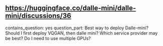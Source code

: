 ## https://huggingface.co/dalle-mini/dalle-mini/discussions/36

contains_question: yes
question_part: Best way to deploy Dalle-mini? Should I first deploy VQGAN, then dalle mini? Which service provider may be best? Do I need to use multiple GPUs?